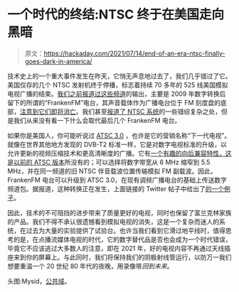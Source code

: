 # 一个时代的终结:NTSC 终于在美国走向黑暗

> 原文：<https://hackaday.com/2021/07/14/end-of-an-era-ntsc-finally-goes-dark-in-america/>

技术史上的一个重大事件发生在昨天，它悄无声息地过去了，我们几乎错过了它。美国仅存的几个 NTSC 发射机终于停播，标志着持续 70 多年的 525 线美国模拟电视广播的结束。[我们之前报道过这些频道](https://hackaday.com/2021/01/29/the-last-few-analogue-tv-stations-in-north-america/)的输出，主要是 2009 年数字转换后留下的所谓的“FrankenFM”电台，其声音载体作为广播电台位于 FM 刻度盘的底部，[注意到它们即将消亡](https://hackaday.com/2021/03/13/times-almost-up-for-the-frankenfms-the-impending-switchoff-of-analog-tv/)。我们甚至[报道了 NTSC 系统](https://hackaday.com/2016/10/06/never-twice-the-same-color-why-ntsc-is-so-weird/)的一些错综复杂之处，但是我们从来没有看一下什么会取代最后几个 FrankenFM 电台。

如果你是美国人，你可能听说过 [ATSC 3.0](https://en.wikipedia.org/wiki/ATSC_3.0) ，也许是它的营销名称“下一代电视”。就像在世界其他地方发现的 DVB-T2 标准一样，它是对数字电视标准的升级，以允许更新的视频压缩技术和更高清晰度的广播。它有[一个有趣的向后兼容特性，这是以前的 ATSC 版本](https://en.wikipedia.org/wiki/ATSC_3.0#Analog_audio_fallback)所没有的；可以选择将数字带宽从 6 MHz 缩窄到 5.5 MHz，并在同一频道的旧 NTSC 伴音载波位置传输模拟 FM 副载波。因此，FrankenFM 电台可以升级到 ATSC 3.0，在现有调频广播电台的基础上传送数字频道包。据报道，这种转换正在发生，上面链接的 Twitter 帖子中给出了[的一个例子](https://enterpriseefiling.fcc.gov/dataentry/public/tv/draftCopy.html?displayType=html&appKey=25076f917a52ec2c017a5a0364801ca5&id=25076f917a52ec2c017a5a0364801ca5&goBack=N)。

因此，技术的不可阻挡的进步带来了质量更好的电视，同时也保留了富兰克林家族的产品。我们不得不承认很遗憾看到模拟电视的消失，这是一个复杂而迷人的系统，在过去为大量的实验提供了试验台。也许当我们看到它滑过地平线时，值得思考的是，在点播流媒体电视的时代，它的数字替代品是否也会成为一个时代错误，毕竟它不应该逃过大多数人的注意，即在 2021 年，好的电视内容不再通过天线插座来到你的屏幕上。与此同时，我们将保持我们的阴极射线管运行，以防万一我们想要重温一个 20 世纪 80 年代的夜晚，用录像带*回到未来*。

头图:Mysid，[公共域](https://commons.wikimedia.org/wiki/File:TV_noise.jpg)。